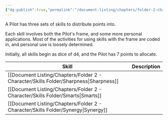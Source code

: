 ```yaml
---
{"dg-publish":true,"permalink":"/document-listing/chapters/folder-2-character/skills/"}
---
```


A Pilot has three sets of skills to distribute points into.

Each skill involves both the Pilot's frame, and some more personal applications. Most of the activities for using skills with the frame are coded in, and personal use is loosely determined.

Initially, all skills begin as dice of d4, and the Pilot has 7 points to allocate.


| Skill         | Description |
| ------------- | ----------- |
| [[Document Listing/Chapters/Folder 2 - Character/Skills Folder/Sharpness\|Sharpness]] |             |
| [[Document Listing/Chapters/Folder 2 - Character/Skills Folder/Smarts\|Smarts]]    |             |
| [[Document Listing/Chapters/Folder 2 - Character/Skills Folder/Synergy\|Synergy]]   |             |
